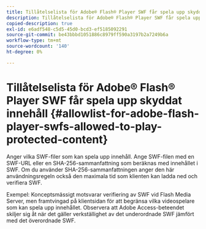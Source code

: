 ```yaml
---
title: Tillåtelselista för Adobe® Flash® Player SWF får spela upp skyddat innehåll
description: Tillåtelselista för Adobe® Flash® Player SWF får spela upp skyddat innehåll
copied-description: true
exl-id: e6adf548-c5d5-45d0-bcd3-ef5185092291
source-git-commit: be43bbbd1051886c8979ff590a3197b2a7249b6a
workflow-type: tm+mt
source-wordcount: '140'
ht-degree: 0%

---
```


# Tillåtelselista för Adobe® Flash® Player SWF får spela upp skyddat innehåll {#allowlist-for-adobe-flash-player-swfs-allowed-to-play-protected-content}

Anger vilka SWF-filer som kan spela upp innehåll. Ange SWF-filen med en SWF-URL eller en SHA-256-sammanfattning som beräknas med innehållet i SWF. Om du använder SHA-256-sammanfattningen anger den här användningsregeln också den maximala tid som klienten kan ladda ned och verifiera SWF.

Exempel: Konceptsmässigt motsvarar verifiering av SWF vid Flash Media Server, men framtvingad på klientsidan för att begränsa vilka videospelare som kan spela upp innehållet. Observera att Adobe Access-beteendet skiljer sig åt när det gäller verkställighet av det underordnade SWF jämfört med det överordnade SWF.
